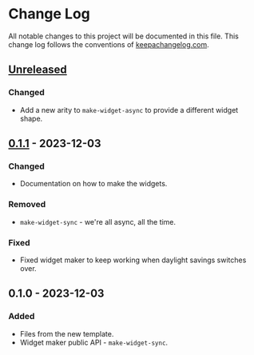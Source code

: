 # Change Log
All notable changes to this project will be documented in this file. This change log follows the conventions of [keepachangelog.com](http://keepachangelog.com/).

## [Unreleased]
### Changed
- Add a new arity to `make-widget-async` to provide a different widget shape.

## [0.1.1] - 2023-12-03
### Changed
- Documentation on how to make the widgets.

### Removed
- `make-widget-sync` - we're all async, all the time.

### Fixed
- Fixed widget maker to keep working when daylight savings switches over.

## 0.1.0 - 2023-12-03
### Added
- Files from the new template.
- Widget maker public API - `make-widget-sync`.

[Unreleased]: https://sourcehost.site/your-name/aoc-2023/compare/0.1.1...HEAD
[0.1.1]: https://sourcehost.site/your-name/aoc-2023/compare/0.1.0...0.1.1
